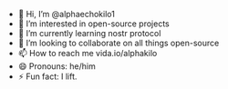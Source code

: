 - 👋 Hi, I’m @alphaechokilo1
- 👀 I’m interested in open-source projects
- 🌱 I’m currently learning nostr protocol 
- 💞️ I’m looking to collaborate on all things open-source
- 📫 How to reach me vida.io/alphakilo
- 😄 Pronouns: he/him
- ⚡ Fun fact: I lift.


